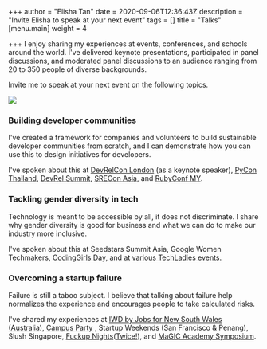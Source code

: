 +++
author = "Elisha Tan"
date = 2020-09-06T12:36:43Z
description = "Invite Elisha to speak at your next event"
tags = []
title = "Talks"
[menu.main]
weight = 4

+++
I enjoy sharing my experiences at events, conferences, and schools around the world. I've delivered keynote presentations, participated in panel discussions, and moderated panel discussions to an audience ranging from 20 to 350 people of diverse backgrounds. 

Invite me to speak at your next event on the following topics.

![](/uploads/speaking.jpeg)

### Building developer communities

I've created a framework for companies and volunteers to build sustainable developer communities from scratch, and I can demonstrate how you can use this to design initiatives for developers.

I've spoken about this at [DevRelCon London](https://www.youtube.com/watch?v=kO66Y-501dc) (as a keynote speaker), [PyCon Thailand](https://www.youtube.com/watch?v=zLwGJ3GyBxI), [DevRel Summit](https://youtu.be/qgUd_S3jFn0?t=9524), [SRECon Asia](https://www.youtube.com/watch?v=wWnKqDl9Gcg), and [RubyConf MY](https://www.youtube.com/watch?v=GxSb7LLEgNY).

### Tackling gender diversity in tech

Technology is meant to be accessible by all, it does not discriminate. I share why gender diversity is good for business and what we can do to make our industry more inclusive.

I've spoken about this at Seedstars Summit Asia, Google Women Techmakers, [CodingGirls Day](https://www.youtube.com/watch?v=isA6D9m7FpQ), and at [various TechLadies events.](https://engineers.sg/organization/techladies)

### Overcoming a startup failure

Failure is still a taboo subject. I believe that talking about failure help normalizes the experience and encourages people to take calculated risks.

I've shared my experiences at [IWD by Jobs for New South Wales (Australia)](https://www.youtube.com/watch?v=iZVAFrBzWKI&t=769s), [Campus Party](https://www.youtube.com/watch?v=fHzXTVrGxj8) , Startup Weekends (San Francisco & Penang), Slush Singapore, [Fuckup Nights](https://www.youtube.com/watch?v=E0CqGniuW2E)([Twice!](https://www.youtube.com/watch?v=KsX4WRxJWJg)), and [MaGIC Academy Symposium](https://www.facebook.com/elishatan/posts/10155565809037597).